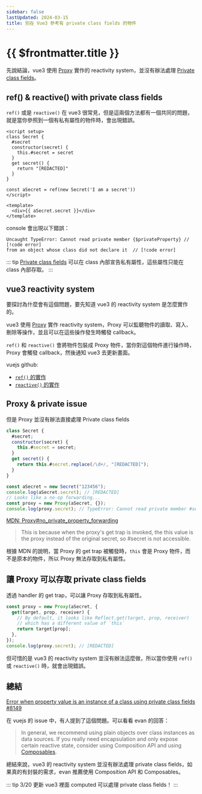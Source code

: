 ```yaml
---
sidebar: false
lastUpdated: 2024-03-15
title: 別在 Vue3 參考有 private class fields 的物件
---
```


# {{ $frontmatter.title }}


先說結論，vue3 使用 [Proxy](https://developer.mozilla.org/en-US/docs/Web/JavaScript/Reference/Global_Objects/Proxy) 實作的 reactivity system，並沒有辦法處理 [Private class fields]( https://developer.mozilla.org/en-US/docs/Web/JavaScript/Reference/Classes/Private_class_fields)。

## ref() & reactive() with private class fields

 `ref()` 或是 `reactive()` 在 vue3 很常見，但是這兩個方法都有一個共同的問題，就是當你參照到一個有私有屬性的物件時，會出現錯誤。

``` vue
<script setup>
class Secret {
  #secret
  constructor(secret) {
    this.#secret = secret
  }
  get secret() {
    return "[REDACTED]"
  }
}

const aSecret = ref(new Secret('I am a secret'))
</script>

<template>
  <div>{{ aSecret.secret }}</div>
</template>
```

console 會出現以下錯誤：

```
Uncaught TypeError: Cannot read private member {$privateProperty} // [!code error]
from an object whose class did not declare it  // [!code error]
```

::: tip
[Private class fields]( https://developer.mozilla.org/en-US/docs/Web/JavaScript/Reference/Classes/Private_class_fields) 可以在 class 內部宣告私有屬性，這些屬性只能在 class 內部存取。
:::




## vue3 reactivity system

要探討為什麼會有這個問題，要先知道 vue3 的 reactivity system 是怎麼實作的。

vue3 使用 [Proxy](https://developer.mozilla.org/en-US/docs/Web/JavaScript/Reference/Global_Objects/Proxy) 實作 reactivity system，Proxy 可以監聽物件的讀取、寫入、刪除等操作，並且可以在這些操作發生時觸發 callback。

`ref()` 和 `reactive()` 會將物件包裝成 Proxy 物件，當你對這個物件進行操作時，Proxy 會觸發 callback，然後通知 vue3 去更新畫面。

vuejs github:
- [`ref()` 的實作](https://github.com/vuejs/core/blob/main/packages/reactivity/src/ref.ts#L287)
- [`reactive()` 的實作](https://github.com/vuejs/core/blob/main/packages/reactivity/src/reactive.ts#L273)

## Proxy & private issue

但是 Proxy 並沒有辦法直接處理 Private class fields

``` js
class Secret {
  #secret;
  constructor(secret) {
    this.#secret = secret;
  }
  get secret() {
    return this.#secret.replace(/\d+/, "[REDACTED]");
  }
}

const aSecret = new Secret("123456");
console.log(aSecret.secret); // [REDACTED]
// Looks like a no-op forwarding...
const proxy = new Proxy(aSecret, {});
console.log(proxy.secret); // TypeError: Cannot read private member #secret from an object whose class did not declare it
```


[MDN: Proxy#no_private_property_forwarding](https://developer.mozilla.org/en-US/docs/Web/JavaScript/Reference/Global_Objects/Proxy#no_private_property_forwarding)

> This is because when the proxy's get trap is invoked, the this value is the proxy instead of the original secret, so #secret is not accessible.


根據 MDN 的說明，當 Proxy 的 get trap 被觸發時，`this` 會是 Proxy 物件，而不是原本的物件，所以 Proxy 無法存取到私有屬性。

## 讓 Proxy 可以存取 private class fields

透過 handler 的 get trap，可以讓 Proxy 存取到私有屬性。

```js
const proxy = new Proxy(aSecret, {
  get(target, prop, receiver) {
    // By default, it looks like Reflect.get(target, prop, receiver)
    // which has a different value of `this`
    return target[prop];
  },
});
console.log(proxy.secret); // [REDACTED]
```

但可惜的是 vue3 的 reactivity system 並沒有辦法這麼做，所以當你使用 `ref()` 或 `reactive()` 時，就會出現錯誤。

## 總結

[Error when property value is an instance of a class using private class fields #8149](https://github.com/vuejs/core/issues/8149#issuecomment-1521009456)

在 vuejs 的 issue 中，有人提到了這個問題。可以看看 evan 的回答：

> In general, we recommend using plain objects over class instances as data sources. If you really need encapsulation and only expose certain reactive state, consider using Composition API and using [Composables](https://vuejs.org/guide/reusability/composables.html).

總結來說，vue3 的 reactivity system 並沒有辦法處理 private class fields，如果真的有封裝的需求，evan 推薦使用 Composition API 和 Composables。

::: tip
3/20 更新 vue3 裡面 computed 可以處理 private class fields！
:::
